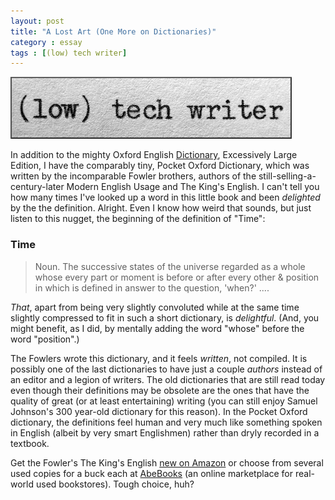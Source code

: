 ```yaml
---
layout: post
title: "A Lost Art (One More on Dictionaries)"
category : essay
tags : [(low) tech writer]
---
```

[![low tech writer](/assets/ltw/header14.jpg)](http://lowtechwriter.com)

In addition to the mighty Oxford English [Dictionary](http://www.imby.net/20090222/old-dictionaries-old-meanings), Excessively Large Edition, I have the comparably tiny, Pocket Oxford Dictionary, which was written by the incomparable Fowler brothers, authors of the still-selling-a-century-later Modern English Usage and The King's English. I can't tell you how many times I've looked up a word in this little book and been *delighted* by the the definition. Alright. Even I know how weird that sounds, but just listen to this nugget, the beginning of the definition of "Time": 

### Time

> Noun. The successive states of the universe regarded as a whole whose every part or moment is before or after every other & position in which is defined in answer to the question, 'when?' ....

*That*, apart from being very slightly convoluted while at the same time slightly compressed to fit in such a short dictionary, is *delightful*. (And, you might benefit, as I did, by mentally adding the word "whose" before the word "position".)

The Fowlers wrote this dictionary, and it feels *written*, not compiled. It is possibly one of the last dictionaries to have just a couple *authors* instead of an editor and a legion of writers. The old dictionaries that are still read today even though their definitions may be obsolete are the ones that have the quality of great (or at least entertaining) writing (you can still enjoy Samuel Johnson's 300 year-old dictionary for this reason). In the Pocket Oxford dictionary, the definitions feel human and very much like something spoken in English (albeit by very smart Englishmen) rather than dryly recorded in a textbook. 

Get the Fowler's The King's English [new on Amazon](http://www.amazon.com/gp/product/1436657350?ie=UTF8&tag=lowtecwri-20&linkCode=as2&camp=1789&creative=390957&creativeASIN=1436657350) or choose from several used copies for a buck each at [AbeBooks](http://www.abebooks.com/servlet/SearchResults?sts=t&tn=the+king%27s+english&x=0&y=0) (an online marketplace for real-world used bookstores). Tough choice, huh?

